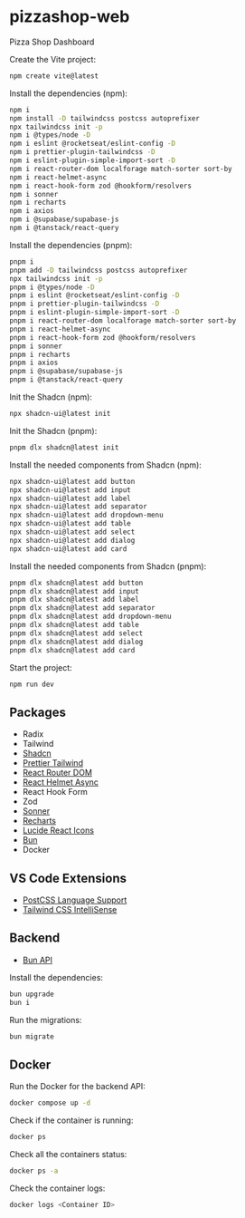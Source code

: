 # pizzashop-web
Pizza Shop Dashboard

Create the Vite project:
```sh
npm create vite@latest
```

Install the dependencies (npm):
```sh
npm i
npm install -D tailwindcss postcss autoprefixer
npx tailwindcss init -p
npm i @types/node -D
npm i eslint @rocketseat/eslint-config -D
npm i prettier-plugin-tailwindcss -D
npm i eslint-plugin-simple-import-sort -D
npm i react-router-dom localforage match-sorter sort-by
npm i react-helmet-async
npm i react-hook-form zod @hookform/resolvers
npm i sonner
npm i recharts
npm i axios
npm i @supabase/supabase-js
npm i @tanstack/react-query
```

Install the dependencies (pnpm):
```sh
pnpm i
pnpm add -D tailwindcss postcss autoprefixer
npx tailwindcss init -p
pnpm i @types/node -D
pnpm i eslint @rocketseat/eslint-config -D
pnpm i prettier-plugin-tailwindcss -D
pnpm i eslint-plugin-simple-import-sort -D
pnpm i react-router-dom localforage match-sorter sort-by
pnpm i react-helmet-async
pnpm i react-hook-form zod @hookform/resolvers
pnpm i sonner
pnpm i recharts
pnpm i axios
pnpm i @supabase/supabase-js
pnpm i @tanstack/react-query
```

Init the Shadcn (npm):
```sh
npx shadcn-ui@latest init
```

Init the Shadcn (pnpm):
```sh
pnpm dlx shadcn@latest init
```

Install the needed components from Shadcn (npm):
```sh
npx shadcn-ui@latest add button
npx shadcn-ui@latest add input
npx shadcn-ui@latest add label
npx shadcn-ui@latest add separator
npx shadcn-ui@latest add dropdown-menu
npx shadcn-ui@latest add table
npx shadcn-ui@latest add select
npx shadcn-ui@latest add dialog
npx shadcn-ui@latest add card
```

Install the needed components from Shadcn (pnpm):
```sh
pnpm dlx shadcn@latest add button
pnpm dlx shadcn@latest add input
pnpm dlx shadcn@latest add label
pnpm dlx shadcn@latest add separator
pnpm dlx shadcn@latest add dropdown-menu
pnpm dlx shadcn@latest add table
pnpm dlx shadcn@latest add select
pnpm dlx shadcn@latest add dialog
pnpm dlx shadcn@latest add card
```

Start the project:
```sh
npm run dev
```

## Packages
- Radix
- Tailwind
- [Shadcn](https://ui.shadcn.com/)
- [Prettier Tailwind](https://tailwindcss.com/blog/automatic-class-sorting-with-prettier)
- [React Router DOM](https://reactrouter.com/en/main)
- [React Helmet Async](https://github.com/staylor/react-helmet-async)
- React Hook Form
- Zod
- [Sonner](https://sonner.emilkowal.ski/)
- [Recharts](https://recharts.org/en-US/)
- [Lucide React Icons](https://lucide.dev/icons/)
- [Bun](https://bun.sh/)
- Docker


## VS Code Extensions

- [PostCSS Language Support](https://marketplace.visualstudio.com/items?itemName=csstools.postcss)
- [Tailwind CSS IntelliSense](https://marketplace.visualstudio.com/items?itemName=bradlc.vscode-tailwindcss)

## Backend

- [Bun API](https://github.com/rocketseat-education/pizzashop-api.git)

Install the dependencies:
```sh
bun upgrade
bun i 
```

Run the migrations:
```sh
bun migrate
```

## Docker

Run the Docker for the backend API:
```sh
docker compose up -d
```

Check if the container is running:
```sh
docker ps
```

Check all the containers status:
```sh
docker ps -a
```

Check the container logs:
```sh
docker logs <Container ID>
```